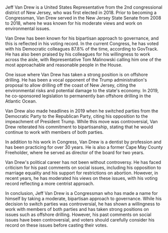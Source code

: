 Jeff Van Drew is a United States Representative from the 2nd congressional district of New Jersey, who was first elected in 2018. Prior to becoming a Congressman, Van Drew served in the New Jersey State Senate from 2008 to 2018, where he was known for his moderate views and work on environmental issues.

Van Drew has been known for his bipartisan approach to governance, and this is reflected in his voting record. In the current Congress, he has voted with his Democratic colleagues 87.8% of the time, according to GovTrack. He has also been praised by his colleagues for his willingness to work across the aisle, with Representative Tom Malinowski calling him one of the most approachable and reasonable people in the House.

One issue where Van Drew has taken a strong position is on offshore drilling. He has been a vocal opponent of the Trump administration's proposal to allow drilling off the coast of New Jersey, citing the environmental risks and potential damage to the state's economy. In 2019, he co-sponsored legislation to permanently ban offshore drilling in the Atlantic Ocean.

Van Drew also made headlines in 2019 when he switched parties from the Democratic Party to the Republican Party, citing his opposition to the impeachment of President Trump. While this move was controversial, Van Drew reiterated his commitment to bipartisanship, stating that he would continue to work with members of both parties.

In addition to his work in Congress, Van Drew is a dentist by profession and has been practicing for over 30 years. He is also a former Cape May County Freeholder, where he served as director of the board for two years.

Van Drew's political career has not been without controversy. He has faced criticism for his past comments on social issues, including his opposition to marriage equality and his support for restrictions on abortion. However, in recent years, he has moderated his views on these issues, with his voting record reflecting a more centrist approach.

In conclusion, Jeff Van Drew is a Congressman who has made a name for himself by taking a moderate, bipartisan approach to governance. While his decision to switch parties was controversial, he has shown a willingness to work with members of both parties and has taken strong positions on issues such as offshore drilling. However, his past comments on social issues have been controversial, and voters should carefully consider his record on these issues before casting their votes.
